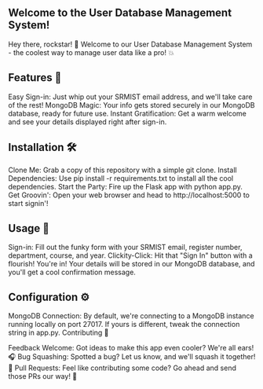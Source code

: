 ## Welcome to the User Database Management System! 

Hey there, rockstar! 🤘 Welcome to our User Database Management System - the coolest way to manage user data like a pro! 💥

## Features 🌟

Easy Sign-in: Just whip out your SRMIST email address, and we'll take care of the rest!
MongoDB Magic: Your info gets stored securely in our MongoDB database, ready for future use.
Instant Gratification: Get a warm welcome and see your details displayed right after sign-in.

## Installation 🛠️
Clone Me: Grab a copy of this repository with a simple git clone.
Install Dependencies: Use pip install -r requirements.txt to install all the cool dependencies.
Start the Party: Fire up the Flask app with python app.py.
Get Groovin': Open your web browser and head to http://localhost:5000 to start signin'!

## Usage 🚀
Sign-in: Fill out the funky form with your SRMIST email, register number, department, course, and year.
Clickity-Click: Hit that "Sign In" button with a flourish!
You're in! Your details will be stored in our MongoDB database, and you'll get a cool confirmation message.

## Configuration ⚙️
MongoDB Connection: By default, we're connecting to a MongoDB instance running locally on port 27017. If yours is different, tweak the connection string in app.py.
Contributing 🤝

Feedback Welcome: Got ideas to make this app even cooler? We're all ears! 🎧
Bug Squashing: Spotted a bug? Let us know, and we'll squash it together! 🐞
Pull Requests: Feel like contributing some code? Go ahead and send those PRs our way! 🚀
